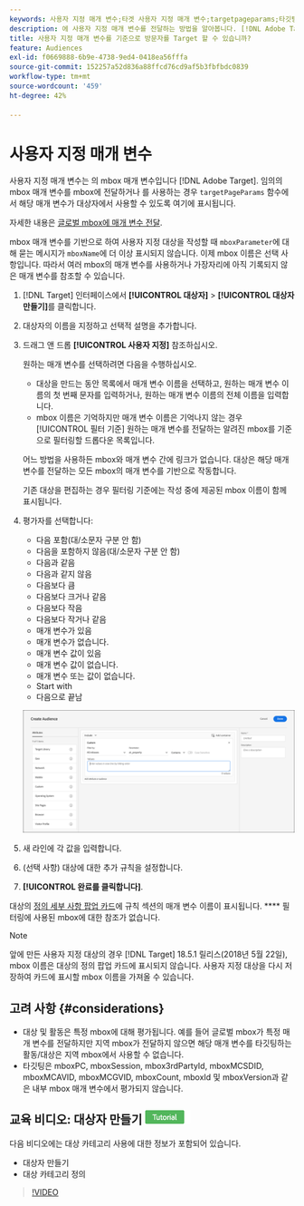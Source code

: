 ```yaml
---
keywords: 사용자 지정 매개 변수;타겟 사용자 지정 매개 변수;targetpageparams;타깃팅 mbox 매개 변수
description: 에 사용자 지정 매개 변수를 전달하는 방법을 알아봅니다. [!DNL Adobe Target] 대상에서 사용할 수 있습니다.
title: 사용자 지정 매개 변수를 기준으로 방문자를 Target 할 수 있습니까?
feature: Audiences
exl-id: f0669888-6b9e-4738-9ed4-0418ea56fffa
source-git-commit: 152257a52d836a88ffcd76cd9af5b3fbfbdc0839
workflow-type: tm+mt
source-wordcount: '459'
ht-degree: 42%

---
```


# 사용자 지정 매개 변수

사용자 지정 매개 변수는 의 mbox 매개 변수입니다 [!DNL Adobe Target]. 임의의 mbox 매개 변수를 mbox에 전달하거나 를 사용하는 경우 `targetPageParams` 함수에서 해당 매개 변수가 대상자에서 사용할 수 있도록 여기에 표시됩니다.

자세한 내용은 [글로벌 mbox에 매개 변수 전달](/help/main/c-implementing-target/c-implementing-target-for-client-side-web/t-mbox-download/c-understanding-global-mbox/pass-parameters-to-global-mbox.md).

mbox 매개 변수를 기반으로 하여 사용자 지정 대상을 작성할 때 `mboxParameter`에 대해 묻는 메시지가 `mboxName`에 더 이상 표시되지 않습니다. 이제 mbox 이름은 선택 사항입니다. 따라서 여러 mbox의 매개 변수를 사용하거나 가장자리에 아직 기록되지 않은 매개 변수를 참조할 수 있습니다.

1. [!DNL Target] 인터페이스에서 **[!UICONTROL 대상자]** > **[!UICONTROL 대상자 만들기]**&#x200B;를 클릭합니다.
1. 대상자의 이름을 지정하고 선택적 설명을 추가합니다.
1. 드래그 앤 드롭 **[!UICONTROL 사용자 지정]** 참조하십시오.

   원하는 매개 변수를 선택하려면 다음을 수행하십시오.

   * 대상을 만드는 동안 목록에서 매개 변수 이름을 선택하고, 원하는 매개 변수 이름의 첫 번째 문자를 입력하거나, 원하는 매개 변수 이름의 전체 이름을 입력합니다.
   * mbox 이름은 기억하지만 매개 변수 이름은 기억나지 않는 경우 [!UICONTROL 필터 기준] 원하는 매개 변수를 전달하는 알려진 mbox를 기준으로 필터링할 드롭다운 목록입니다.

   어느 방법을 사용하든 mbox와 매개 변수 간에 링크가 없습니다. 대상은 해당 매개 변수를 전달하는 모든 mbox의 매개 변수를 기반으로 작동합니다.

   기존 대상을 편집하는 경우 필터링 기준에는 작성 중에 제공된 mbox 이름이 함께 표시됩니다.

1. 평가자를 선택합니다:

   * 다음 포함(대/소문자 구분 안 함)
   * 다음을 포함하지 않음(대/소문자 구분 안 함)
   * 다음과 같음
   * 다음과 같지 않음
   * 다음보다 큼
   * 다음보다 크거나 같음
   * 다음보다 작음
   * 다음보다 작거나 같음
   * 매개 변수가 있음
   * 매개 변수가 없습니다.
   * 매개 변수 값이 있음
   * 매개 변수 값이 없습니다.
   * 매개 변수 또는 값이 없습니다.
   * Start with
   * 다음으로 끝남

   ![사용자 지정 매개 변수 대상](assets/custom.png)

1. 새 라인에 각 값을 입력합니다.
1. (선택 사항) 대상에 대한 추가 규칙을 설정합니다.
1. **[!UICONTROL 완료를 클릭합니다]**.

대상의 [정의 세부 사항 팝업 카드](/help/main/c-target/c-audiences/audiences.md#section_11B9C4A777E14D36BA1E925021945780)에 규칙 섹션의 매개 변수 이름이 표시됩니다. **** 필터링에 사용된 mbox에 대한 참조가 없습니다.

>[!NOTE]
>
>앞에 만든 사용자 지정 대상의 경우 [!DNL Target] 18.5.1 릴리스(2018년 5월 22일), mbox 이름은 대상의 정의 팝업 카드에 표시되지 않습니다. 사용자 지정 대상을 다시 저장하여 카드에 표시할 mbox 이름을 가져올 수 있습니다.

## 고려 사항 {#considerations}

* 대상 및 활동은 특정 mbox에 대해 평가됩니다. 예를 들어 글로벌 mbox가 특정 매개 변수를 전달하지만 지역 mbox가 전달하지 않으면 해당 매개 변수를 타깃팅하는 활동/대상은 지역 mbox에서 사용할 수 없습니다.
* 타깃팅은 mboxPC, mboxSession, mbox3rdPartyId, mboxMCSDID, mboxMCAVID, mboxMCGVID, mboxCount, mboxId 및 mboxVersion과 같은 내부 mbox 매개 변수에서 평가되지 않습니다.

## 교육 비디오: 대상자 만들기 ![튜토리얼 배지](/help/main/assets/tutorial.png)

다음 비디오에는 대상 카테고리 사용에 대한 정보가 포함되어 있습니다.

* 대상자 만들기
* 대상 카테고리 정의

>[!VIDEO](https://video.tv.adobe.com/v/17392)
